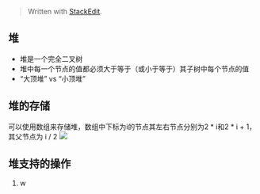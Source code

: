


> Written with [StackEdit](https://stackedit.io/).

## 堆

* 堆是一个完全二叉树
* 堆中每一个节点的值都必须大于等于（或小于等于）其子树中每个节点的值
* “大顶堆” vs “小顶堆”

## 堆的存储
可以使用数组来存储堆，数组中下标为i的节点其左右节点分别为2 * i和2 * i + 1，其父节点为 i / 2
![](https://static001.geekbang.org/resource/image/4d/1e/4d349f57947df6590a2dd1364c3b0b1e.jpg)


## 堆支持的操作

1. w
<!--stackedit_data:
eyJoaXN0b3J5IjpbLTk1NzQ2NTA4Nyw4OTA0NjM3MDUsLTQwNj
k2MjI4NSwtOTk5NDk2NDMyXX0=
-->